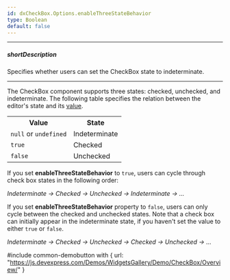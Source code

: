 ```yaml
---
id: dxCheckBox.Options.enableThreeStateBehavior
type: Boolean
default: false
---
```

---
##### shortDescription
Specifies whether users can set the CheckBox state to indeterminate.

---
The CheckBox component supports three states: checked, unchecked, and indeterminate. The following table specifies the relation between the editor's state and its [value](/Documentation/ApiReference/UI_Components/dxCheckBox/Configuration/#value).

<table class="dx-table">
    <tr>
        <th>Value</th>
        <th>State</th>
    </tr>
    <tr>
        <td><code>null</code> or <code>undefined</code></td>
        <td>Indeterminate</td>
    </tr>
    <tr>
        <td><code>true</code></td>
        <td>Checked</td>
    </tr>
    <tr>
        <td><code>false</code></td>
        <td>Unchecked</td>
    </tr>
</table>

If you set **enableThreeStateBehavior** to `true`, users can cycle through check box states in the following order:

*Indeterminate → Checked → Unchecked → Indeterminate →  ...*

If you set **enableThreeStateBehavior** property to `false`, users can only cycle between the checked and unchecked states. Note that a check box can initially appear in the indeterminate state, if you haven't set the value to either `true` or `false`.

*Indeterminate → Checked → Unchecked → Checked → Unchecked → ...*

#include common-demobutton with {
    url: "https://js.devexpress.com/Demos/WidgetsGallery/Demo/CheckBox/Overview/"
}